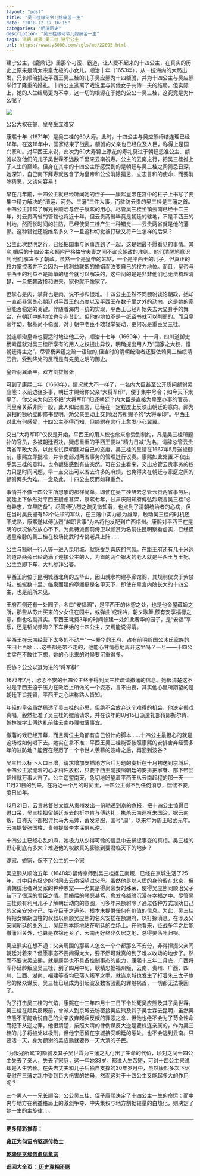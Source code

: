 ```yaml
---
layout: "post"
title: "吴三桂缘何令儿媳痛苦一生"
date: "2018-12-17 16:15"
categories: "明清历史"
description: "吴三桂缘何令儿媳痛苦一生"
tags: 清朝 康熙 吴三桂 建宁公主
url: https://www.y5000.com/zgls/mq/22095.html
---
```






建宁公主，《鹿鼎记》里那个刁蛮、霸道，让人爱不起来的十四公主，在真实的历史上原来是清太宗皇太极的小女儿。顺治十年（1653年），从一统海内的大局出发，兄长顺治挑选平西王吴三桂的儿子吴应熊为十四额驸，并为十四公主与吴应熊举行了隆重的婚礼。十四公主逃离了戏说里与其他女子共侍一夫的结局，但实际上，她的人生结局更为不幸，这一切的根源在于她的公公一吴三桂，这究竟是为什么呢？

![](https://img.y5000.com/uploads/allimg/170527/11-1F52G43915B0.jpg)

公公大权在握，皇帝坐立难安

康熙十年（1671年）是吴三桂的60大寿。此时，十四公主与吴应熊缔结连理已经18年。在这18年中，国家结束了战乱，额驸的父亲也已经位及人臣，称得上是国兴家和。对平西王来说，此次为60大寿锦上添花的寿礼莫过于朝廷恩准公主、额驸以及他们的儿子吴世霖不远数千里来云南祝寿。公主的云南之行，把吴三桂推上了人生的巅峰。但身在其中的十四公主所感受到的是朝廷与吴三桂之间猜忌日深，她深知，自己南下拜寿就包含了为皇帝和公公消除猜忌、立志言和的使命，而要消除猜忌，又谈何容易！

早在几年前，十四公主就已经听闻她的侄子——康熙皇帝在宫中的柱子上书写了要集中精力解决的“漕运、河务、三藩”三件大事，而驻防云贵的吴三桂是三藩之首。十四公主非常了解兄长顺治与侄子康熙的用心。尽管吴三桂坐镇云南已经十二三年，对云贵两省的管辖也将近十年，但云贵两省毕竟是朝廷的辖地，不是平西王的封地。然而长时间的驻防，已经使吴三桂产生一种错觉——云贵两省就是他的藩邸。这种错觉还能维系多久？一旦这种幻觉被打破又将产生怎样的后果？

公主此次昆明之行，已经把国事与家事连到了一起，这是她最不愿看见的事情。其实,婚后的十四公主和额附严格恪守夫妻之间不议论朝政的准则。他们清醒地意识到’他们解决不了朝政。虽然一个是皇帝的姑姑，一个是平西王的儿子，但真正的权力掌控者并不会因为一段利益联姻的婚姻而改变自己的权力地位。而且，皇帝与平西王的利益不是简单的组合就可以解决的，这中间的是是非非他们也无法梳理清楚，一旦把朝政掺和进来，家也就不像家了。

但掌心是肉，掌背也是肉，说不掺和很难。十四公主虽然不同额驸谈论朝政，她却一直都非常关心朝廷对平西王的态度以及平西王在数千里之外的动向，这是她的家庭能否稳定的关键。伴随着海内一统的实现，平西王已经开始失去大显身手的舞台，在朝廷中的地位也今非昔比。但他的地位不是一纸诏书就可以削弱的。而且皇帝年幼，根基尚不稳固，对于朝中老臣不敢轻举妄动，更何况是重臣吴三桂。

就连顺治皇帝也要适时地让他三分。顺治十七年（1660年）十一月，四川道御史杨素蕴就对吴三桂所享有的用人之权提出异议，明确提出用人乃“国家之大权，惟朝廷得主之”。尽管杨素蕴之疏一语破的,但当时的清朝统治者还要依赖吴三桂绥靖云贵，受到降处的反而是有先见之明的御史。

皇帝羽翼渐丰，双方剑拔弩张

可到了康熙二年（1663年），情况就大不一样了，一名内大臣甚至公开质问额驸吴应熊：以前边疆多事，朝廷才赐给你父亲“大将军印”，便于集中号令；如今天下太平了，你父亲为何还不把“大将军印”归还朝廷？内大臣是直接为皇室办事的官员，同皇帝关系非同一般，此人如此直言，已经在一定程度上反映出朝廷的意向。颇为识相的额骄立即修书昆明，劝父亲主动上交]喷治帝所赐予的“大将军印”。平西王对此有何感受，十四公主不得而知，但额驸在言行上愈发小心翼翼。

交出“大将军印”仅仅是开始，平西王的用人权也愈来愈受到制约，凡是吴三桂所题补的官员，多被朝廷否决，疑虑重重的平西王便以“精力日减”为名，请辞总管云贵两省军政大务，以此来试探朝廷对自己的态度。吴三桂的呈请在1667年5月送抵御前，康熙立即批准，并令吏部对两省事务的管理迸行议奏。康熙如此处置.不仅出乎吴三桂的意料，也令额甜感到有些突然。可在公主看来，交出总管云贵事务的权力只是时间问题，早一点交出可以省去许多的麻烦，也免得夹在朝廷与家庭之间的额驸两头为难。一念及此，十四公主反而如释重负。

事情并不像十四公主所想象的那样简单，即使在吴三桂辞去总管云贵两省事务后，朝廷上下依然对平西王疑虑甚深，康熙七年，甘肃庆阳知府傅弘烈疏言吴三桂“必有异志，宜早防备”。尽管傅弘烈之疏见微知著，也点到了清朝统治者的心病，但在当时吴氏握有53个佐领的军队，在三藩中实力最为雄厚，触动吴三桂的时机还不成熟，康熙遂以傅弘烈“越职言事”为名将他发配到广西梧州。康熙对平西王在昆明的状况依然放心不下，为此特派御前侍卫以颁赏为名前往昆明察看虚实，已经摸透皇帝脉的吴三桂在校场比武时专挑老兵上阵……

公主与额驸一行人等一进入昆明城，就感受到喜庆的气氛。在距王府还有几十米远的道路两旁已经跪满了迎接公主的人，为首的两个银发的老人就是平西王与王妃，公主立即下车，大礼参拜公婆。

平西王府位于昆明城西北角的五华山，因山就水构建亭廊馆阁，其规制仅次于紫禁城。蜿蜒数十里、临泉而建的亭阁更是名甲天下，即使在皇宫内院长大的十四公主，也是前所未见。

王府西侧还有一处园子，名曰“安福园”，是平西王的休憩之处，也是他金屋藏娇之所，那些从苏州买来的少女住在园中，或弹曲’或轻吟，朝夕歌舞,颇有安享福禄之意，倒也名副其实。平西王耗费3年的时间修建一处如此奢华的园子，是“安福”享乐，还是韬光养晦？下车伊始的十四公主，又焉能说得清。

平西王在云南经营下太多的不动产"一~豪华的王府、占有前明黔国公沐氏家族的庄田七百顷……这些都是带不走的，他能心甘情愿地离开这里吗？一旦——十四公主实在不敢往下想，她的心比来的时候要沉重得多。

妥协？公公以退为进的“将军棋”

1673年7月，忐忑不安的十四公主终于得到吴三桂疏请撤藩的信息。她很清楚这不过是平西王迫于压力在政治上所做的一个姿态，言不由衷，其实他心里所期望的是朝廷下旨挽留，平西王之心堪称路人皆知。

年轻的皇帝虽然猜透了吴三桂的心思，但绝不会放弃这个难得的机会，他决定假戏真唱，毅然批准了吴三桂的撤藩请求，并在该年的8月15日派遣礼部侍郎折尔肯、翰林院学士傅达礼前往云南办理撤藩事宜。

撤藩的戏已经开幕，而且两位主角都有自己设计的脚本……十四公主最担心的就是这场戏如何唱下去。她实在拿不准：平西王吴三桂能否按照康熙的安排舍弃经营多年的驻防地？能否在经历了一个令世人羡慕的波峰之后，再回到波谷？

吴三桂以标下人口日增，请求增加安插地方官兵为题的奏折在十月初送到京城后，十四公主紧绷着的心才稍许放松，只要平西王能按照朝廷的安排把家眷、部下带回锦州就万事大吉了。公主遥望南天，急切地盼望着平西王从云南起程的那一天——11月21日的到来。在将近一个月的时间里，十四公主得不到任何消息，惴惴不安，度日如年。

12月21日，云贵总督甘文焜从贵州发出一份驰递到京的急报，把十四公主惊得目瞪口呆，吴三桂扣留朝廷派去的折尔肯与傅达礼，执杀云南巡抚朱国治，据云南叛，自称天下都招讨兵马大元帅，蓄发易服，国号“周”，以来年为周王昭武元年。云南提督张国柱、贵州提督李本深俱从逆。

十四公主已经心乱如麻，她极力从少得可怜的信息中去捕捉事变的真相。吴三桂的野心到底有多大？难道他的权欲真的膨胀到要君临天下的地步？

婆家、娘家，保不了公主的一个家

吴应熊从顺治五年（1648年)留侍京师到吴三桂据云南叛，已经在京城生活了25年，其中只有极少的时间去云南探望过父母。虽然他是以人质的身份留在北京，但清朝统治者对吴家的种种恩宠——尤其是得尚帝女的殊荣，使得吴应熊同顺治父子结下了很深的君臣之情。而婚后的琴瑟甚笃，愈发令额驸沉浸在幸福之中。尽管吴三桂颇有利用儿子了解朝廷动向的意图，可多年来额驸除了通过各种方式规劝自己的父亲安分守己、恪守臣子之道外，根本未提供任何有价值的信息。为此，吴三桂特把女婿胡国柱的叔叔以照顾吴应熊的名义安插在额謝府，以打探消息。在涉及父亲同朝廷的关系上，吴应熊本能地站在朝廷的立场上。在他看来，征战多年之后能撤藩回关外，也算是衣锦还乡了，云南再好终非久居之地，总得要落叶归根。

吴应熊实在想不通：父亲周围的那帮人怎么一个个都那么不安分，非得撺掇父亲同朝廷对着来？但愿事态不要闹得太大，要不然可就真的到了难以收场的地步了。然而不要说吴应熊，就是康熙也不具备控制事态的能力，康熙十三年二月底，广西将军孙延龄叛应吴三桂，到了四月中旬，耿精忠据福州叛，云南、贵州、广西、四川、江西、湖南、福建等省均已落人叛军之手。就连京城也发生了打着朱三太子旗号的聚众谋反，吴三桂已经成为引起波及数省骚乱的罪魁祸首，一切都无法挽回了。

为了打击吴三桂的气焰，康熙在十三年四月十三日下令处死吴应熊及其子吴世霖。吴三桂在起兵反叛前，曾派人到京城去秘密接吴应熊及其子吴世霖去昆明，虽然吴应熊不可能劝说自己的父亲放弃起兵反叛的罪恶之念，但他也绝不会为了苟全性命而犯下从逆之罪。他很清楚，按照大清的律例谋反大逆是要株连亲属的，作为吴三桂的儿子将被处以极刑，但他宁愿留在京城接受朝廷的惩处，也不会逃到云南。只要活一天，身为额谢的吴应熊就要做一天大清的子民。

“为叛寇所累”的额驸及其子吴世霖为三藩之乱付出了生命的代价，顷刻之间十四公主失去了亲人，失去了家庭，这一年她33岁。都说人生苦短，可对十四公主来说却是人生苦长。在失去丈夫和儿子后独自支撑的30年岁月中，虽然康熙多次下诏安慰在三藩之乱中受到巨大伤害的姑母，然而这对于十四公主又能起多大的作用呢？

三个男人一一兄长顺治、公公吴三桂、侄子康熙决定了十四公主一生的命运；而中央与地方在利益格局上的激烈争夺、中央集权与地方割据较量的白热化，则决定了她一生的主旋律……

* * *

**更多精彩推荐：**

**[雍正为何诏令驱逐传教士](https://www.y5000.com/zgls/mq/22116.html)**

**[乾隆惩贪缘何愈惩愈贪](https://www.y5000.com/zgls/mq/22127.html)**

**返回大全页：[ 历史真相还原](https://www.y5000.com/zgls/22286.html)**
